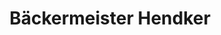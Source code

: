 ---
title: "Bäckermeister Hendker"
url: /krefeld/baeckermeister-hendker-huelser-strasse/
shop: Bäckerei
---